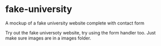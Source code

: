 # fake-university
A mockup of a fake university website complete with contact form

Try out the fake universoty website, try using the form handler too. Just make sure images are in a images folder.
